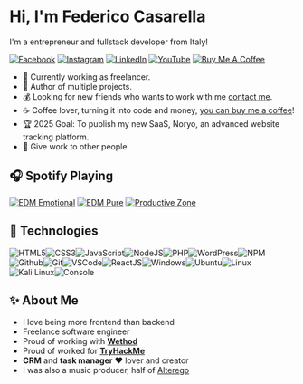 # Hi, I'm Federico Casarella

I'm a entrepreneur and fullstack developer from Italy!

[![Facebook](https://img.shields.io/badge/facebook-%231877F2.svg?&style=for-the-badge&logo=facebook&logoColor=white)](https://www.facebook.com/federico.casarella) [![Instagram](https://img.shields.io/badge/Instagram-E4405F?style=for-the-badge&logo=instagram&logoColor=white)](https://www.instagram.com/fred_aaberg/) [![LinkedIn](https://img.shields.io/badge/linkedin-%230077B5.svg?&style=for-the-badge&logo=linkedin&logoColor=white)](https://www.linkedin.com/in/federico-casarella-b43b03149/) [![YouTube](https://img.shields.io/badge/youtube-%23FF0000.svg?&style=for-the-badge&logo=youtube&logoColor=white)](https://www.youtube.com/channel/UC9t9itV1fbPswtIgEv8hvbg) [![Buy Me A Coffee](https://img.shields.io/badge/buy%20me%20a%20coffee-%23ff813f.svg?&style=for-the-badge&logo=buy-me-a-coffee&logoColor=white)](https://ko-fi.com/fedecasa97)

- :muscle: Currently working as freelancer.
- :gift_heart: Author of multiple projects.
- :moneybag: Looking for new friends who wants to work with me [contact me](mailto:federico97casarella@gmail.com).
- :coffee: Coffee lover, turning it into code and money, [you can buy me a coffee](https://ko-fi.com/zappp)!
- :trophy: 2025 Goal: To publish my new SaaS, Noryo, an advanced website tracking platform.
- :dart: Give work to other people.

## :headphones: Spotify Playing

[![EDM Emotional](https://img.shields.io/badge/EDM%20Emotional-%231DB954.svg?&style=for-the-badge&logo=spotify&logoColor=white)](https://open.spotify.com/playlist/5aFomiYfEoabNqNUSTP0cV?si=8dbb2049f35d4a3f) [![EDM Pure](https://img.shields.io/badge/EDM%20Pure-%231DB954.svg?&style=for-the-badge&logo=spotify&logoColor=white)](https://open.spotify.com/playlist/1aCqXAcqtm40qN1jExoaAc?si=b67bb3c33ac14e66) [![Productive Zone](https://img.shields.io/badge/Productive%20zone-%231DB954.svg?&style=for-the-badge&logo=spotify&logoColor=white)](https://open.spotify.com/playlist/1Vt3ahELCdZ6tEAYUy8mNy?si=1f66f4cbd6c845f8)

## :wrench: Technologies

![HTML5](https://img.icons8.com/color/30/html-5.png)![CSS3](https://img.icons8.com/color/30/css3.png)![JavaScript](https://img.icons8.com/color/30/javascript.png)![NodeJS](https://img.icons8.com/color/30/nodejs.png)![PHP](https://img.icons8.com/color/30/php.png)![WordPress](https://img.icons8.com/color/30/wordpress.png)![NPM](https://img.icons8.com/color/30/npm.png)![Github](https://img.icons8.com/material-outlined/30/github.png)![Git](https://img.icons8.com/color/30/git.png)![VSCode](https://img.icons8.com/color/30/visual-studio-code-2019.png)![ReactJS](https://img.icons8.com/color/30/react-native.png)![Windows](https://img.icons8.com/color/30/windows-10.png)![Ubuntu](https://img.icons8.com/color/30/ubuntu--v1.png)![Linux](https://img.icons8.com/color/30/linux.png)![Kali Linux](https://img.icons8.com/color/30/kali-linux.png)![Console](https://img.icons8.com/color/30/console.png)

## :sparkles: About Me

- I love being more frontend than backend
- Freelance software engineer
- Proud of working with __[Wethod](https://www.crowdm.com/)__
- Proud of worked for __[TryHackMe](https://tryhackme.com/)__
- **CRM** and **task manager** :heart: lover and creator
- I was also a music producer, half of [Alterego](https://open.spotify.com/artist/55QJ0WbNetVYKvRU0BFYxc?si=TF3gzsSIQ5-zu85tKLXgMw)
